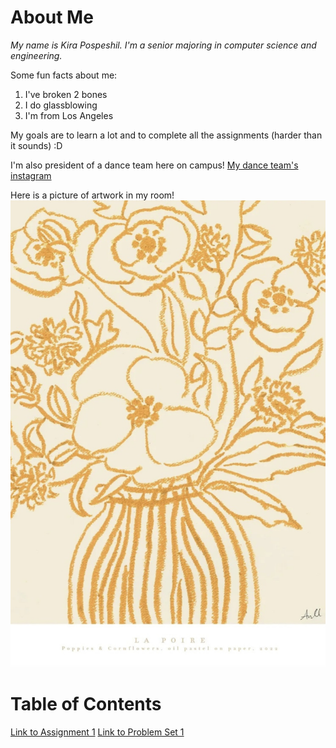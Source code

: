 # About Me
*My name is Kira Pospeshil. I'm a senior majoring in computer science and engineering.*

Some fun facts about me:
1. I've broken 2 bones
2. I do glassblowing
3. I'm from Los Angeles

My goals are to learn a lot and to complete all the assignments (harder than it sounds) :D

I'm also president of a dance team here on campus!
[My dance team's instagram](https://www.instagram.com/mitmochamoves/)

Here is a picture of artwork in my room!
![poppies](assets/la-poire-poppies-cornflower.jpeg)

# Table of Contents
[Link to Assignment 1](assignments/assignment1.md)
[Link to Problem Set 1](assignments/problemset1.md)
